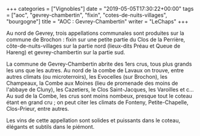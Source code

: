 +++
categories = ["Vignobles"]
date = "2019-05-05T17:30:22+00:00"
tags = ["aoc", "gevrey-chambertin", "fixin", "cotes-de-nuits-villages", "bourgogne"]
title = "AOC : Gevrey-Chambertin"
writer = "LeChaps"
+++

Au nord de Gevrey, trois appellations communales sont produites sur la commune de Brochon : fixin sur une petite partie du Clos de la Perrière, côte-de-nuits-villages sur la partie nord (lieux-dits Préau et Queue de Hareng) et gevrey-chambertin sur la partie sud.  

La commune de Gevrey-Chambertin abrite des 1ers crus, tous plus grands les uns que les autres. Au nord de la combe de Lavaux on trouve, entre autres climats (ou microterroirs), les Evocelles (sur Brochon), les Champeaux, la Combe aux Moines (lieu de promenade des moins de l'abbaye de Cluny), les Cazetiers, le Clos Saint-Jacques, les Varoilles et c... Au sud de la Combe, les crus sont moins nombeux, presque tout le coteau étant en grand cru ; on peut citer les climats de Fonteny, Petite-Chapelle, Clos-Prieur, entre autres.  

Les vins de cette appellation sont solides et puissants dans le coteau, élégants et subtils dans le piémont.